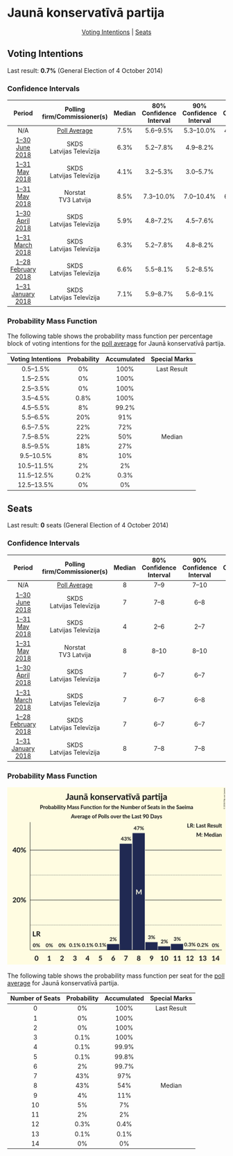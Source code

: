 # Jaunā konservatīvā partija

<p align="center"><a href="#voting-intentions">Voting Intentions</a> | <a href="#seats">Seats</a></p>

## Voting Intentions

Last result: **0.7%** (General Election of 4 October 2014)

### Confidence Intervals

| Period     | Polling firm/Commissioner(s) | Median | 80% Confidence Interval | 90% Confidence Interval | 95% Confidence Interval | 99% Confidence Interval |
|:----------:|:----------------:|:-----------:|:-----------------------:|:-----------------------:|:-----------------------:|:-----------------------:|
| N/A | [Poll Average](average.html) | 7.5% | 5.6–9.5% | 5.3–10.0% | 4.9–10.4% | 4.4–11.3% |
| [1–30 June 2018](2018-06-30-SKDS.html) | SKDS <br> Latvijas Televīzija | 6.3% | 5.2–7.8% | 4.9–8.2% | 4.7–8.5% | 4.2–9.3% |
| [1–31 May 2018](2018-05-31-SKDS.html) | SKDS <br> Latvijas Televīzija | 4.1% | 3.2–5.3% | 3.0–5.7% | 2.8–6.0% | 2.4–6.7% |
| [1–31 May 2018](2018-05-31-Norstat.html) | Norstat <br> TV3 Latvija | 8.5% | 7.3–10.0% | 7.0–10.4% | 6.7–10.8% | 6.2–11.6% |
| [1–30 April 2018](2018-04-30-SKDS.html) | SKDS <br> Latvijas Televīzija | 5.9% | 4.8–7.2% | 4.5–7.6% | 4.3–8.0% | 3.8–8.7% |
| [1–31 March 2018](2018-03-31-SKDS.html) | SKDS <br> Latvijas Televīzija | 6.3% | 5.2–7.8% | 4.8–8.2% | 4.6–8.6% | 4.1–9.4% |
| [1–28 February 2018](2018-02-28-SKDS.html) | SKDS <br> Latvijas Televīzija | 6.6% | 5.5–8.1% | 5.2–8.5% | 4.9–8.9% | 4.4–9.6% |
| [1–31 January 2018](2018-01-31-SKDS.html) | SKDS <br> Latvijas Televīzija | 7.1% | 5.9–8.7% | 5.6–9.1% | 5.3–9.5% | 4.8–10.3% |

### Probability Mass Function

The following table shows the probability mass function per percentage block of voting intentions for the [poll average](average.html) for Jaunā konservatīvā partija.

| Voting Intentions | Probability | Accumulated | Special Marks |
|:-----------------:|:-----------:|:-----------:|:-------------:|
| 0.5–1.5% | 0% | 100% | Last Result |
| 1.5–2.5% | 0% | 100% |  |
| 2.5–3.5% | 0% | 100% |  |
| 3.5–4.5% | 0.8% | 100% |  |
| 4.5–5.5% | 8% | 99.2% |  |
| 5.5–6.5% | 20% | 91% |  |
| 6.5–7.5% | 22% | 72% |  |
| 7.5–8.5% | 22% | 50% | Median |
| 8.5–9.5% | 18% | 27% |  |
| 9.5–10.5% | 8% | 10% |  |
| 10.5–11.5% | 2% | 2% |  |
| 11.5–12.5% | 0.2% | 0.3% |  |
| 12.5–13.5% | 0% | 0% |  |


## Seats

Last result: **0** seats (General Election of 4 October 2014)

### Confidence Intervals

| Period     | Polling firm/Commissioner(s) | Median | 80% Confidence Interval | 90% Confidence Interval | 95% Confidence Interval | 99% Confidence Interval |
|:----------:|:----------------:|:------:|:-----------------------:|:-----------------------:|:-----------------------:|:-----------------------:|
| N/A | [Poll Average](average.html) | 8 | 7–9 | 7–10 | 6–10 | 6–11 |
| [1–30 June 2018](2018-06-30-SKDS.html) | SKDS <br> Latvijas Televīzija | 7 | 7–8 | 6–8 | 6–8 | 5–9 |
| [1–31 May 2018](2018-05-31-SKDS.html) | SKDS <br> Latvijas Televīzija | 4 | 2–6 | 2–7 | 2–7 | 2–7 |
| [1–31 May 2018](2018-05-31-Norstat.html) | Norstat <br> TV3 Latvija | 8 | 8–10 | 8–10 | 7–11 | 7–12 |
| [1–30 April 2018](2018-04-30-SKDS.html) | SKDS <br> Latvijas Televīzija | 7 | 6–7 | 6–7 | 5–7 | 3–8 |
| [1–31 March 2018](2018-03-31-SKDS.html) | SKDS <br> Latvijas Televīzija | 7 | 6–7 | 6–8 | 5–8 | 4–8 |
| [1–28 February 2018](2018-02-28-SKDS.html) | SKDS <br> Latvijas Televīzija | 7 | 6–7 | 6–7 | 6–7 | 5–7 |
| [1–31 January 2018](2018-01-31-SKDS.html) | SKDS <br> Latvijas Televīzija | 8 | 7–8 | 7–8 | 7–9 | 6–11 |

### Probability Mass Function

![Graph with seats probability mass function not yet produced](average-seats-pmf-jaunākonservatīvāpartija.png "Seats Probability Mass Function")

The following table shows the probability mass function per seat for the [poll average](average.html) for Jaunā konservatīvā partija.

| Number of Seats | Probability | Accumulated | Special Marks |
|:---------------:|:-----------:|:-----------:|:-------------:|
| 0 | 0% | 100% | Last Result |
| 1 | 0% | 100% |  |
| 2 | 0% | 100% |  |
| 3 | 0.1% | 100% |  |
| 4 | 0.1% | 99.9% |  |
| 5 | 0.1% | 99.8% |  |
| 6 | 2% | 99.7% |  |
| 7 | 43% | 97% |  |
| 8 | 43% | 54% | Median |
| 9 | 4% | 11% |  |
| 10 | 5% | 7% |  |
| 11 | 2% | 2% |  |
| 12 | 0.3% | 0.4% |  |
| 13 | 0.1% | 0.1% |  |
| 14 | 0% | 0% |  |


